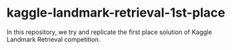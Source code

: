 # kaggle-landmark-retrieval-1st-place
In this repository, we try and replicate the first place solution of Kaggle Landmark Retrieval competition.

